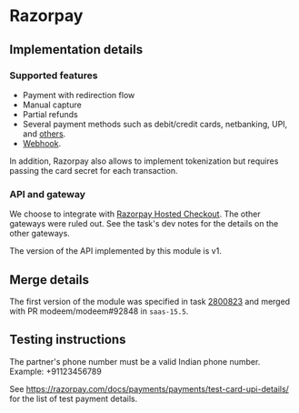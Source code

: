 # Razorpay

## Implementation details

### Supported features

- Payment with redirection flow
- Manual capture
- Partial refunds
- Several payment methods such as debit/credit cards, netbanking, UPI, and
  [others](https://razorpay.com/docs/payments/payment-methods/).
- [Webhook](https://razorpay.com/docs/webhooks).

In addition, Razorpay also allows to implement tokenization but requires passing the card secret for
each transaction.

### API and gateway

We choose to integrate with
[Razorpay Hosted Checkout](https://razorpay.com/docs/payments/payment-gateway/web-integration/hosted).
The other gateways were ruled out. See the task's dev notes for the details on the other gateways.

The version of the API implemented by this module is v1.

## Merge details

The first version of the module was specified in task
[2800823](https://www.modeem.com/web#id=2800823&model=project.task) and merged with PR
modeem/modeem#92848 in `saas-15.5`.

## Testing instructions

The partner's phone number must be a valid Indian phone number. Example: +91123456789

See https://razorpay.com/docs/payments/payments/test-card-upi-details/ for the list of test
payment details.

